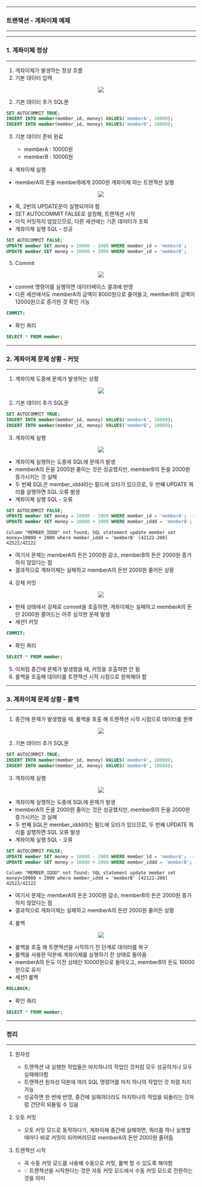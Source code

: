 -----
### 트랜잭션 - 계좌이체 예제
-----
-----
### 1. 계좌이체 정상
-----
1. 게좌이체가 발생하는 정상 흐름
2. 기본 데이터 입력
<div align="center">
<img src="https://github.com/sooyounghan/Spring/assets/34672301/fbbbf173-9717-4ea9-9246-66d0836919c8">
</div>

2. 기본 데이터 추가 SQL문
```sql
SET AUTOCOMMIT TRUE;
INSERT INTO member(member_id, money) VALUES('memberA', 10000);
INSERT INTO member(member_id, money) VALUES('memberB', 10000);
```

3. 기본 데이터 준비 완료
   - memberA : 10000원
   - memberB : 10000원

4. 계좌이체  실행
  - memberA의 돈을 memberB에게 2000원 계좌이체 하는 트랜잭션 실행
<div align="center">
<img src="https://github.com/sooyounghan/Spring/assets/34672301/b3da59c5-a24c-41fd-a6ea-722c423c094a">
</div>

  - 즉, 2번의 UPDATE문이 실행되어야 함
  - SET AUTOCOMMIT FALSE로 설정해, 트랜잭션 시작
  - 아직 커밋하지 않았으므로, 다른 세션에는 기존 데이터가 조회
  - 계좌이체 실행 SQL - 성공
```sql
SET AUTOCOMMIT FALSE;
UPDATE member SET money = 10000 - 2000 WHERE member_id = 'memberA';
UPDATE member SET money = 10000 + 2000 WHERE member_id = 'memberB';
```

5. Commit
<div align="center">
<img src="https://github.com/sooyounghan/Spring/assets/34672301/2472c822-a79d-4d70-87e9-6b6449a42a71">
</div>

  - commit 명령어를 실행하면 데이터베이스 결과에 반영
  - 다른 세션에서도 memberA의 금액이 8000원으로 줄어들고, memberB의 금액이 12000원으로 증가한 것 확인 가능
```sql
COMMIT;
```
  - 확인 쿼리
```sql
SELECT * FROM member;
```

-----
### 2. 계좌이체 문제 상황 - 커밋
-----
1. 계좌이체 도중에 문제가 발생하는 상황
<div align="center">
<img src="https://github.com/sooyounghan/Spring/assets/34672301/d7a58a67-2359-4133-95d7-c6286c0fbfac">
</div>

2. 기본 데이터 추가 SQL문
```sql
SET AUTOCOMMIT TRUE;
INSERT INTO member(member_id, money) VALUES('memberA', 10000);
INSERT INTO member(member_id, money) VALUES('memberB', 10000);
```

3. 계좌이체 실행
<div align="center">
<img src="https://github.com/sooyounghan/Spring/assets/34672301/0d3d2735-84c0-4013-9e9f-6fa8eda2657a">
</div>

  - 계좌이체 실행하는 도중에 SQL에 문제가 발생
  - memberA의 돈을 2000원 줄이는 것은 성공했지만, memberB의 돈을 2000원 증가시키는 것 실패
  - 두 번째 SQL은 member_iddd라는 필드에 오타가 있으므로, 두 번째 UPDATE 쿼리를 살행하면 SQL 오류 발생
  - 계좌이체 실행 SQL - 오류
```sql
SET AUTOCOMMIT FALSE;
UPDATE member SET money = 10000 - 2000 WHERE member_id = 'memberA'; -- 성공
UPDATE member SET money = 10000 + 2000 WHERE member_iddd = 'memberB'; -- 쿼리 예외 발생
```
```
Column "MEMBER_IDDD" not found; SQL statement update member set money=10000 + 2000 where member_iddd = 'memberB' [42122-200] 42S22/42122
```
  - 여기서 문제는 memberA의 돈은 2000원 감소, memberB의 돈은 2000원 증가하지 않았다는 점
  - 결과적으로 계좌이체는 실패하고 memberA의 돈만 2000원 줄어든 상황

4. 강제 커밋
<div align="center">
<img src="https://github.com/sooyounghan/Spring/assets/34672301/25978e7a-dc33-4676-96b7-477625803cf7">
</div>

  - 현재 상태에서 강제로 commit을 호출하면, 계좌이체는 실패하고 memberA의 돈만 2000원 줄어드는 아주 심각한 문제 발생
  - 세션1 커밋
```sql
COMMIT;
```
  - 확인 쿼리
```sql
SELECT * FROM member;
```

5. 이처럼 중간에 문제가 발생했을 때, 커밋을 호출하면 안 됨
6. 롤백을 호출해 데이터를 트랜잭션 시작 시점으로 원복해야 함

-----
### 3. 계좌이체 문제 상황 - 롤백
-----
1. 중간에 문제가 발생했을 때, 롤백을 호출 해 트랜잭션 시작 시점으로 데이터를 원복
<div align="center">
<img src="https://github.com/sooyounghan/Spring/assets/34672301/d8918183-5e87-4870-853c-5949923427de">
</div>

2. 기본 데이터 추가 SQL문
```sql
SET AUTOCOMMIT TRUE;
INSERT INTO member(member_id, money) VALUES('memberA', 10000);
INSERT INTO member(member_id, money) VALUES('memberB', 10000);
```

3. 계좌이체 실행
<div align="center">
<img src="https://github.com/sooyounghan/Spring/assets/34672301/0d818674-85f9-461d-bff4-0bf039351198">
</div>

  - 계좌이체 실행하는 도중에 SQL에 문제가 발생
  - memberA의 돈을 2000원 줄이는 것은 성공했지만, memberB의 돈을 2000원 증가시키는 것 실패
  - 두 번째 SQL은 member_iddd라는 필드에 오타가 있으므로, 두 번째 UPDATE 쿼리를 살행하면 SQL 오류 발생
  - 계좌이체 실행 SQL - 오류
```sql
SET AUTOCOMMIT FALSE;
UPDATE member SET money = 10000 - 2000 WHERE member_id = 'memberA'; -- 성공
UPDATE member SET money = 10000 + 2000 WHERE member_iddd = 'memberB'; -- 쿼리 예외 발생
```
```
Column "MEMBER_IDDD" not found; SQL statement update member set money=10000 + 2000 where member_iddd = 'memberB' [42122-200] 42S22/42122
```
  - 여기서 문제는 memberA의 돈은 2000원 감소, memberB의 돈은 2000원 증가하지 않았다는 점
  - 결과적으로 계좌이체는 실패하고 memberA의 돈만 2000원 줄어든 상황

4. 롤백
<div align="center">
<img src="https://github.com/sooyounghan/Spring/assets/34672301/1db43ba2-d302-45d5-b7a2-435a7d1ba537">
</div>

  - 롤백을 호출 해 트랜잭션을 시작하기 전 단계로 데이터를 복구
  - 롤백을 사용한 덕분에 계좌이체를 실행하기 전 상태로 돌아옴
  - memberA의 돈도 이전 상태인 10000원으로 돌아오고, memberB의 돈도 10000원으로 유지
  - 세션1 롤백
```sql
ROLLBACK;
```
  - 확인 쿼리
```sql
SELECT * FROM member;
```

-----
### 정리
-----
1. 원자성
   - 트랜잭션 내 실행한 작업들은 마치하나의 작업인 것처럼 모두 성공하거나 모두 실패해야함
   - 트랜잭션 원자성 덕분에 여러 SQL 명령어를 마치 하나의 작업인 것 처럼 처리 가능
   - 성공하면 한 번에 반영, 중간에 실패하더라도 마치하나의 작업을 되돌리는 것처럼 간단히 되돌릴 수 있음

2. 오토 커밋
   - 오토 커밋 모드로 동작하다가, 계좌이체 중간에 실패하면, 쿼리를 하나 실행할 때마다 바로 커밋이 되어버리므로 memberA의 돈만 2000원 줄어듬

3. 트랜잭션 시작
   - 꼭 수동 커밋 모드를 사용해 수동으로 커밋, 롤백 할 수 있도록 해야함
   - 💡 트랜잭션을 시작한다는 것은 자동 커밋 모드에서 수동 커밋 모드로 전환하는 것을 의미
     
